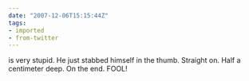 ```yaml
---
date: "2007-12-06T15:15:44Z"
tags:
- imported
- from-twitter
---
```

is very stupid. He just stabbed himself in the thumb. Straight on. Half a centimeter deep. On the end. FOOL\!
